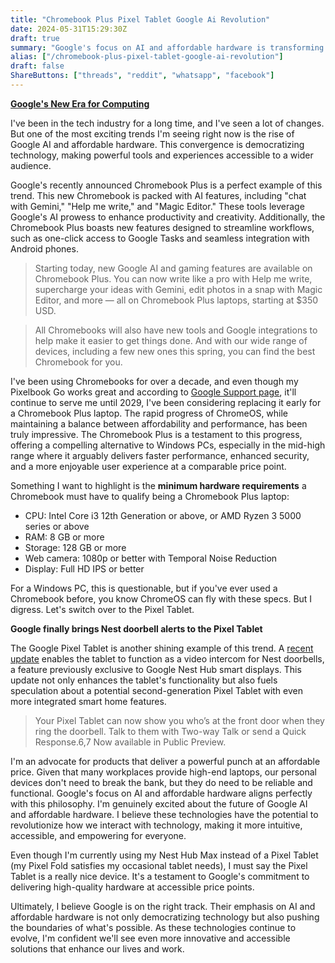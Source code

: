 ```yaml
---
title: "Chromebook Plus Pixel Tablet Google Ai Revolution"
date: 2024-05-31T15:29:30Z
draft: true
summary: "Google's focus on AI and affordable hardware is transforming the tech landscape, as seen in the Chromebook Plus and Pixel Tablet. These innovative devices demonstrate how powerful technology can be accessible to everyone."
alias: ["/chromebook-plus-pixel-tablet-google-ai-revolution"]
draft: false
ShareButtons: ["threads", "reddit", "whatsapp", "facebook"]
---
```


**[Google's New Era for Computing](https://youtu.be/VgAQAZjr_L8?si=aEaaM5ZnjF2_SnJM)**

I've been in the tech industry for a long time, and I've seen a lot of changes. But one of the most exciting trends I'm seeing right now is the rise of Google AI and affordable hardware. This convergence is democratizing technology, making powerful tools and experiences accessible to a wider audience.

Google's recently announced Chromebook Plus is a perfect example of this trend. This new Chromebook is packed with AI features, including "chat with Gemini," "Help me write," and "Magic Editor." These tools leverage Google's AI prowess to enhance productivity and creativity. Additionally, the Chromebook Plus boasts new features designed to streamline workflows, such as one-click access to Google Tasks and seamless integration with Android phones. 

> Starting today, new Google AI and gaming features are available on Chromebook Plus. You can now write like a pro with Help me write, supercharge your ideas with Gemini, edit photos in a snap with Magic Editor, and more — all on Chromebook Plus laptops, starting at $350 USD.

> All Chromebooks will also have new tools and Google integrations to help make it easier to get things done. And with our wide range of devices, including a few new ones this spring, you can find the best Chromebook for you.

I've been using Chromebooks for over a decade, and even though my Pixelbook Go works great and according to [Google Support page](https://support.google.com/pixelbook/answer/9413900?hl=en), it'll continue to serve me until 2029, I've been considering replacing it early for a Chromebook Plus laptop. The rapid progress of ChromeOS, while maintaining a balance between affordability and performance, has been truly impressive. The Chromebook Plus is a testament to this progress, offering a compelling alternative to Windows PCs, especially in the mid-high range where it arguably delivers faster performance, enhanced security, and a more enjoyable user experience at a comparable price point. 

Something I want to highlight is the **minimum hardware requirements** a Chromebook must have to qualify being a Chromebook Plus laptop: 
- CPU: Intel Core i3 12th Generation or above, or AMD Ryzen 3 5000 series or above
- RAM: 8 GB or more
- Storage: 128 GB or more
- Web camera: 1080p or better with Temporal Noise Reduction
- Display: Full HD IPS or better

For a Windows PC, this is questionable, but if you've ever used a Chromebook before, you know ChromeOS can fly with these specs. But I digress. Let's switch over to the Pixel Tablet.

**Google finally brings Nest doorbell alerts to the Pixel Tablet**

The Google Pixel Tablet is another shining example of this trend. A [recent update](https://home.google.com/get-inspired/enhanced-controls-and-more-for-google-home/) enables the tablet to function as a video intercom for Nest doorbells, a feature previously exclusive to Google Nest Hub smart displays. This update not only enhances the tablet's functionality but also fuels speculation about a potential second-generation Pixel Tablet with even more integrated smart home features.

> Your Pixel Tablet can now show you who’s at the front door when they ring the doorbell. Talk to them with Two-way Talk or send a Quick Response.6,7 Now available in Public Preview. 

I'm an advocate for products that deliver a powerful punch at an affordable price. Given that many workplaces provide high-end laptops, our personal devices don't need to break the bank, but they do need to be reliable and functional. Google's focus on AI and affordable hardware aligns perfectly with this philosophy. I'm genuinely excited about the future of Google AI and affordable hardware. I believe these technologies have the potential to revolutionize how we interact with technology, making it more intuitive, accessible, and empowering for everyone.

Even though I'm currently using my Nest Hub Max instead of a Pixel Tablet (my Pixel Fold satisfies my occasional tablet needs), I must say the Pixel Tablet is a really nice device. It's a testament to Google's commitment to delivering high-quality hardware at accessible price points.

Ultimately, I believe Google is on the right track. Their emphasis on AI and affordable hardware is not only democratizing technology but also pushing the boundaries of what's possible. As these technologies continue to evolve, I'm confident we'll see even more innovative and accessible solutions that enhance our lives and work.